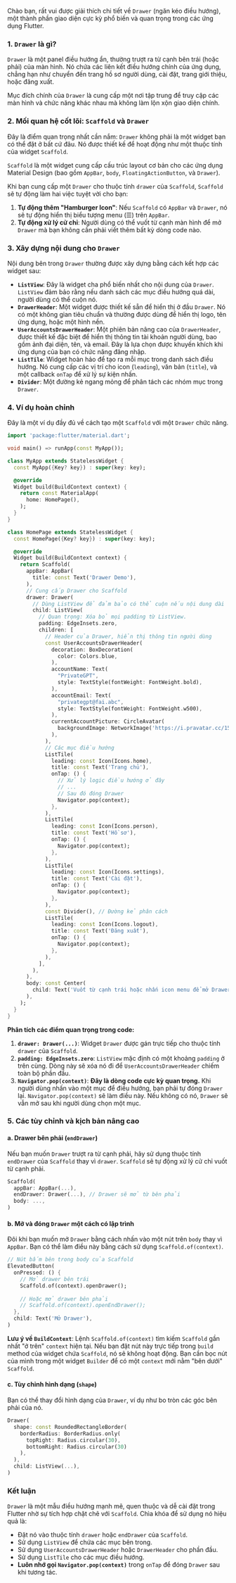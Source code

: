 Chào bạn, rất vui được giải thích chi tiết về `Drawer` (ngăn kéo điều hướng), một thành phần giao diện cực kỳ phổ biến và quan trọng trong các ứng dụng Flutter.

### 1. `Drawer` là gì?

`Drawer` là một panel điều hướng ẩn, thường trượt ra từ cạnh bên trái (hoặc phải) của màn hình. Nó chứa các liên kết điều hướng chính của ứng dụng, chẳng hạn như chuyển đến trang hồ sơ người dùng, cài đặt, trang giới thiệu, hoặc đăng xuất.

Mục đích chính của `Drawer` là cung cấp một nơi tập trung để truy cập các màn hình và chức năng khác nhau mà không làm lộn xộn giao diện chính.

### 2. Mối quan hệ cốt lõi: `Scaffold` và `Drawer`

Đây là điểm quan trọng nhất cần nắm: `Drawer` không phải là một widget bạn có thể đặt ở bất cứ đâu. Nó được thiết kế để hoạt động như một thuộc tính của widget `Scaffold`.

`Scaffold` là một widget cung cấp cấu trúc layout cơ bản cho các ứng dụng Material Design (bao gồm `AppBar`, `body`, `FloatingActionButton`, và `Drawer`).

Khi bạn cung cấp một `Drawer` cho thuộc tính `drawer` của `Scaffold`, `Scaffold` sẽ tự động làm hai việc tuyệt vời cho bạn:
1.  **Tự động thêm "Hamburger Icon"**: Nếu `Scaffold` có `AppBar` và `Drawer`, nó sẽ tự động hiển thị biểu tượng menu (☰) trên `AppBar`.
2.  **Tự động xử lý cử chỉ**: Người dùng có thể vuốt từ cạnh màn hình để mở `Drawer` mà bạn không cần phải viết thêm bất kỳ dòng code nào.

### 3. Xây dựng nội dung cho `Drawer`

Nội dung bên trong `Drawer` thường được xây dựng bằng cách kết hợp các widget sau:

*   **`ListView`**: Đây là widget cha phổ biến nhất cho nội dung của `Drawer`. `ListView` đảm bảo rằng nếu danh sách các mục điều hướng quá dài, người dùng có thể cuộn nó.
*   **`DrawerHeader`**: Một widget được thiết kế sẵn để hiển thị ở đầu `Drawer`. Nó có một không gian tiêu chuẩn và thường được dùng để hiển thị logo, tên ứng dụng, hoặc một hình nền.
*   **`UserAccountsDrawerHeader`**: Một phiên bản nâng cao của `DrawerHeader`, được thiết kế đặc biệt để hiển thị thông tin tài khoản người dùng, bao gồm ảnh đại diện, tên, và email. Đây là lựa chọn được khuyến khích khi ứng dụng của bạn có chức năng đăng nhập.
*   **`ListTile`**: Widget hoàn hảo để tạo ra mỗi mục trong danh sách điều hướng. Nó cung cấp các vị trí cho icon (`leading`), văn bản (`title`), và một callback `onTap` để xử lý sự kiện nhấn.
*   **`Divider`**: Một đường kẻ ngang mỏng để phân tách các nhóm mục trong `Drawer`.

### 4. Ví dụ hoàn chỉnh

Đây là một ví dụ đầy đủ về cách tạo một `Scaffold` với một `Drawer` chức năng.

```dart
import 'package:flutter/material.dart';

void main() => runApp(const MyApp());

class MyApp extends StatelessWidget {
  const MyApp({Key? key}) : super(key: key);

  @override
  Widget build(BuildContext context) {
    return const MaterialApp(
      home: HomePage(),
    );
  }
}

class HomePage extends StatelessWidget {
  const HomePage({Key? key}) : super(key: key);

  @override
  Widget build(BuildContext context) {
    return Scaffold(
      appBar: AppBar(
        title: const Text('Drawer Demo'),
      ),
      // Cung cấp Drawer cho Scaffold
      drawer: Drawer(
        // Dùng ListView để đảm bảo có thể cuộn nếu nội dung dài
        child: ListView(
          // Quan trọng: Xóa bỏ mọi padding từ ListView.
          padding: EdgeInsets.zero,
          children: [
            // Header của Drawer, hiển thị thông tin người dùng
            const UserAccountsDrawerHeader(
              decoration: BoxDecoration(
                color: Colors.blue,
              ),
              accountName: Text(
                "PrivateGPT",
                style: TextStyle(fontWeight: FontWeight.bold),
              ),
              accountEmail: Text(
                "privategpt@fai.abc",
                style: TextStyle(fontWeight: FontWeight.w500),
              ),
              currentAccountPicture: CircleAvatar(
                backgroundImage: NetworkImage('https://i.pravatar.cc/150?img=5'),
              ),
            ),
            // Các mục điều hướng
            ListTile(
              leading: const Icon(Icons.home),
              title: const Text('Trang chủ'),
              onTap: () {
                // Xử lý logic điều hướng ở đây
                // ...
                // Sau đó đóng Drawer
                Navigator.pop(context);
              },
            ),
            ListTile(
              leading: const Icon(Icons.person),
              title: const Text('Hồ sơ'),
              onTap: () {
                Navigator.pop(context);
              },
            ),
            ListTile(
              leading: const Icon(Icons.settings),
              title: const Text('Cài đặt'),
              onTap: () {
                Navigator.pop(context);
              },
            ),
            const Divider(), // Đường kẻ phân cách
            ListTile(
              leading: const Icon(Icons.logout),
              title: const Text('Đăng xuất'),
              onTap: () {
                Navigator.pop(context);
              },
            ),
          ],
        ),
      ),
      body: const Center(
        child: Text('Vuốt từ cạnh trái hoặc nhấn icon menu để mở Drawer!'),
      ),
    );
  }
}
```

**Phân tích các điểm quan trọng trong code:**

1.  **`drawer: Drawer(...)`**: Widget `Drawer` được gán trực tiếp cho thuộc tính `drawer` của `Scaffold`.
2.  **`padding: EdgeInsets.zero`**: `ListView` mặc định có một khoảng `padding` ở trên cùng. Dòng này sẽ xóa nó đi để `UserAccountsDrawerHeader` chiếm toàn bộ phần đầu.
3.  **`Navigator.pop(context)`**: **Đây là dòng code cực kỳ quan trọng.** Khi người dùng nhấn vào một mục để điều hướng, bạn phải tự đóng `Drawer` lại. `Navigator.pop(context)` sẽ làm điều này. Nếu không có nó, `Drawer` sẽ vẫn mở sau khi người dùng chọn một mục.

### 5. Các tùy chỉnh và kịch bản nâng cao

#### a. Drawer bên phải (`endDrawer`)

Nếu bạn muốn `Drawer` trượt ra từ cạnh phải, hãy sử dụng thuộc tính `endDrawer` của `Scaffold` thay vì `drawer`. `Scaffold` sẽ tự động xử lý cử chỉ vuốt từ cạnh phải.

```dart
Scaffold(
  appBar: AppBar(...),
  endDrawer: Drawer(...), // Drawer sẽ mở từ bên phải
  body: ...,
)
```

#### b. Mở và đóng `Drawer` một cách có lập trình

Đôi khi bạn muốn mở `Drawer` bằng cách nhấn vào một nút trên `body` thay vì `AppBar`. Bạn có thể làm điều này bằng cách sử dụng `Scaffold.of(context)`.

```dart
// Nút bấm bên trong body của Scaffold
ElevatedButton(
  onPressed: () {
    // Mở drawer bên trái
    Scaffold.of(context).openDrawer();
    
    // Hoặc mở drawer bên phải
    // Scaffold.of(context).openEndDrawer();
  },
  child: Text('Mở Drawer'),
)
```
**Lưu ý về `BuildContext`**: Lệnh `Scaffold.of(context)` tìm kiếm `Scaffold` gần nhất "ở trên" `context` hiện tại. Nếu bạn đặt nút này trực tiếp trong `build` method của widget chứa `Scaffold`, nó sẽ không hoạt động. Bạn cần bọc nút của mình trong một widget `Builder` để có một `context` mới nằm "bên dưới" `Scaffold`.

#### c. Tùy chỉnh hình dạng (`shape`)

Bạn có thể thay đổi hình dạng của `Drawer`, ví dụ như bo tròn các góc bên phải của nó.

```dart
Drawer(
  shape: const RoundedRectangleBorder(
    borderRadius: BorderRadius.only(
      topRight: Radius.circular(30),
      bottomRight: Radius.circular(30)
    ),
  ),
  child: ListView(...),
)
```

### Kết luận

`Drawer` là một mẫu điều hướng mạnh mẽ, quen thuộc và dễ cài đặt trong Flutter nhờ sự tích hợp chặt chẽ với `Scaffold`. Chìa khóa để sử dụng nó hiệu quả là:
*   Đặt nó vào thuộc tính `drawer` hoặc `endDrawer` của `Scaffold`.
*   Sử dụng `ListView` để chứa các mục bên trong.
*   Sử dụng `UserAccountsDrawerHeader` hoặc `DrawerHeader` cho phần đầu.
*   Sử dụng `ListTile` cho các mục điều hướng.
*   **Luôn nhớ gọi `Navigator.pop(context)`** trong `onTap` để đóng `Drawer` sau khi tương tác.
